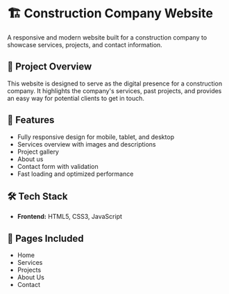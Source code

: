 # 🏗️ Construction Company Website

A responsive and modern website built for a construction company to showcase services, projects, and contact information.

## 📌 Project Overview

This website is designed to serve as the digital presence for a construction company. It highlights the company's services, past projects, and provides an easy way for potential clients to get in touch.

## 🚀 Features

- Fully responsive design for mobile, tablet, and desktop
- Services overview with images and descriptions
- Project gallery
- About us 
- Contact form with validation
- Fast loading and optimized performance

## 🛠️ Tech Stack

- **Frontend:** HTML5, CSS3, JavaScript  
  
## 🧱 Pages Included

- Home
- Services
- Projects
- About Us
- Contact
